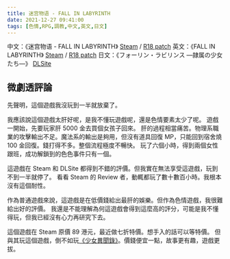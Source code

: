 ```yaml
---
title: 迷宫物语 - FALL IN LABYRINTH
date: 2021-12-27 09:41:00
tags: [色情,RPG,調教,中文,英文,日文]
---
```

中文：《迷宫物语 - FALL IN LABYRINTH》 [Steam](https://store.steampowered.com/app/1441840/__FALL_IN_LABYRINTH/) / [R18 patch](https://otaku-plan.com/fallinlabyrinth/)
英文：《FALL IN LABYRINTH》 [Steam](https://store.steampowered.com/app/1441840/FALL_IN_LABYRINTH/) / [R18 patch](https://otaku-plan.com/en/fall-in-labyrinth/)
日文：《フォーリン・ラビリンス ―隷属の少女たち―》 [DLSite](https://www.dlsite.com/maniax/work/=/product_id/RJ240457.html)

## 微劇透評論

先聲明，這個遊戲我沒玩到一半就放棄了。

我應該說這個遊戲太肝好呢，是我不懂玩遊戲呢，還是色情要素太少了呢。
遊戲一開始，先要玩家肝 5000 金去買個女孩子回來。
肝的過程相當痛苦。物理系職業的攻擊輸出不足。魔法系的輸出是夠用，但沒有道具回復 MP，只能回到宿舍燒 100 金回復。錢打得不多。整個流程極度不暢快。
玩了六個小時，得到兩個女性跟班，成功解鎖到的色色事件只有一個。

這遊戲在 Steam 和 DLSite 都得到不錯的評價。但我實在無法享受這遊戲，玩到不到一半就停了。
看看 Steam 的 Review 者，動輒都玩了數十數百小時。我根本沒有這個耐性。

作為普通遊戲來說，這遊戲是在低價錢給出最肝的娛樂。但作為色情遊戲，我很難給出好的評價。
我還是不能理解為何這遊戲會得到這麼高的評分，可能是我不懂得玩，但我已經沒有心力再研究下去。

這個遊戲在 Steam 原價 89 港元，最近做七折特價。想手入的話可以等特價。
但與其玩這個遊戲，倒不如玩[《少女異聞錄》](https://store.steampowered.com/app/1269820/)。價錢便宜一點，故事更有趣，遊戲更拔。
